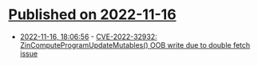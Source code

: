 # [Published on 2022-11-16](index.md)

* [2022-11-16, 18:06:56](https://lobste.rs/s/oxlxbk/cve_2022_32932) - [CVE-2022-32932: ZinComputeProgramUpdateMutables() OOB write due to double fetch issue](https://0x36.github.io/CVE-2022-32932/)
